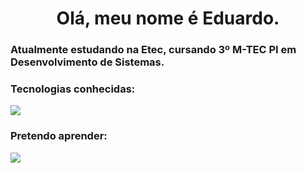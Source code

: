 

<h1 align="center">Olá, meu nome é Eduardo.</h1>
<h3> Atualmente estudando na Etec, cursando 3º M-TEC PI em Desenvolvimento de Sistemas.</h3>
<div align="center"></div>


<div>
  <h3>Tecnologias conhecidas:</h3>
  <a href="https://skillicons.dev">
    <img src="https://skillicons.dev/icons?i=html,css,javascript,php,mysql,vuejs,lua" />
  </a>
  <h3>Pretendo aprender:</h3>
  <a href="https://skillicons.dev">
    <img src="https://skillicons.dev/icons?i=godot,unity,blender" />
  </a>
</div>
